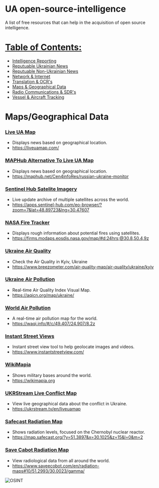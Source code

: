 # UA open-source-intelligence
A list of free resources that can help in the acquisition of open source intelligence.

# [Table of Contents:](/README.md)
* [Intelligence Reporting](/README.md)
* [Reputuable Ukrainian News](/reputable-ukrainian-news.md)
* [Reputuable Non-Ukrainian News](/reputable-non-ukrainian-news.md)
* [Network & Internet](/network-internet.md)
* [Translation & OCR's](/translation-ocr.md)
* [Maps & Geographical Data](/maps-geological-data.md)
* [Radio Communications & SDR's](/radio-communications.md)
* [Vessel & Aircraft Tracking](/vessel-aircraft-tracking.md)

# Maps/Geographical Data
### [Live UA Map](https://liveuamap.com/)
* Displays news based on geographical location.
* https://liveuamap.com/

### [MAPHub Alternative To Live UA Map](https://maphub.net/Cen4infoRes/russian-ukraine-monitor)
* Displays news based on geographical location.
* https://maphub.net/Cen4infoRes/russian-ukraine-monitor

### [Sentinel Hub Satelite Imagery](https://apps.sentinel-hub.com/eo-browser/?zoom=7&lat=48.89723&lng=30.47607&themeId=DEFAULT-THEME)
* Live update archive of multiple satellites across the world.
* https://apps.sentinel-hub.com/eo-browser/?zoom=7&lat=48.89723&lng=30.47607

### [NASA Fire Tracker](https://firms.modaps.eosdis.nasa.gov/map/#d:24hrs;@30.8,50.4,9z)
* Displays rough information about potential fires using satellites.
* https://firms.modaps.eosdis.nasa.gov/map/#d:24hrs;@30.8,50.4,9z

### [Ukraine Air Quality](https://www.breezometer.com/air-quality-map/air-quality/ukraine/kyiv)
* Check the Air Quality in Kyiv, Ukraine
* https://www.breezometer.com/air-quality-map/air-quality/ukraine/kyiv

### [Ukraine Air Pollution](https://aqicn.org/map/ukraine/)
* Real-time Air Quality Index Visual Map.
* https://aqicn.org/map/ukraine/

### [World Air Pollution](https://waqi.info/#/c/49.407/24.907/8.2z)
* A real-time air pollution map for the world.
* https://waqi.info/#/c/49.407/24.907/8.2z

### [Instant Street Views](https://www.instantstreetview.com/@50.450139,30.524395,129.53h,13.73p,0.83z,JjY0gzkm9eQ2F1zDu__eDQ)
* Instant street view tool to help geolocate images and videos.
* https://www.instantstreetview.com/

### [WikiMapia](https://wikimapia.org)
* Shows military bases around the world.
* https://wikimapia.org

### [UKRStream Live Conflict Map](https://ukrstream.tv/en/liveuamap)
* View live geographical data about the conflict in Ukraine.
* https://ukrstream.tv/en/liveuamap

### [Safecast Radiation Map](https://map.safecast.org/?y=51.3897&x=30.1025&z=15&l=0&m=2)
* Shows radiation levels, focused on the Chernobyl nuclear reactor.
* https://map.safecast.org/?y=51.3897&x=30.1025&z=15&l=0&m=2

### [Save Cabot Radiation Map](https://www.saveecobot.com/en/radiation-maps#10/51.2993/30.0023/gamma/)
* View radiological data from all around the world.
* https://www.saveecobot.com/en/radiation-maps#10/51.2993/30.0023/gamma/

![OSINT](https://raw.githubusercontent.com/jaybitdesign/open-source-intelligence/main/osint.png)
